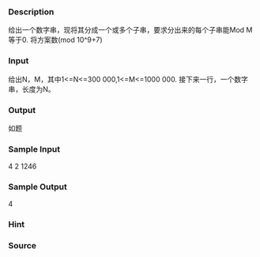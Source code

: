 
### Description
给出一个数字串，现将其分成一个或多个子串，要求分出来的每个子串能Mod M等于0.
将方案数(mod 10^9+7)


### Input
给出N，M，其中1<=N<=300 000,1<=M<=1000 000.
接下来一行，一个数字串，长度为N。

### Output
如题 

### Sample Input
4 2
1246
### Sample Output
4
### Hint

### Source

